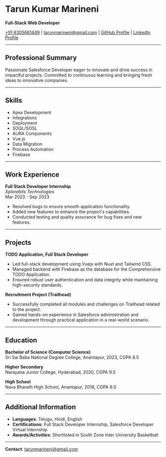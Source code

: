 # Tarun Kumar Marineni

**Full-Stack Web Developer**

[+91 6305661449](tel:+916305661449) | [tarunmarineni@gmail.com](mailto:tarunmarineni@gmail.com) | [GitHub Profile](https://github.com/TarunMarineni) | [LinkedIn Profile](https://www.linkedin.com/in/tarun-kumar-marineni-a6a54323b/)

---

## Professional Summary

Passionate Salesforce Developer eager to innovate and drive success in impactful projects. Committed to continuous learning and bringing fresh ideas to innovative companies.

---

## Skills

- Apex Development
- Integrations
- Deployment
- SOQL/SOSL
- AURA Components
- Vue.js
- Data Migration
- Process Automation
- Firebase

---

## Work Experience

**Full Stack Developer Internship**  
*Xplorebits Technologies*  
Mar 2023 - Sep 2023

- Resolved bugs to ensure smooth application functionality.
- Added new features to enhance the project's capabilities.
- Conducted testing and quality assurance for bug fixes and new features.

---

## Projects

**TODO Application, Full Stack Developer**

- Led full-stack development using Vuejs with Nuxt and Tailwind CSS.
- Managed backend with Firebase as the database for the Comprehensive TODO Application.
- Ensured robust user authentication and data integrity while maintaining high-security standards.

**Recruitment Project (Trailhead)**

- Successfully completed all modules and challenges on Trailhead related to the project.
- Gained hands-on experience in Salesforce administration and development through practical application in a real-world scenario.

---

## Education

**Bachelor of Science (Computer Science)**  
Sri Sai Baba National Degree College, Anantapur, 2023, CGPA 8.5

**Higher Secondary**  
Narayana Junior College, Hyderabad, 2020, CGPA 9.5

**High School**  
Nava Bharath High School, Anantapur, 2018, CGPA 9.0

---

## Additional Information

- **Languages**: Telugu, Hindi, English
- **Certifications**: Full Stack Developer Internship, Salesforce Developer Virtual Internship
- **Awards/Activities**: Shortlisted in South Zone Inter University Basketball

---

**Contact**: [tarunmarineni@gmail.com](mailto:tarunmarineni@gmail.com)
